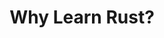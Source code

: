 ---
id: -why-rust
title: Why Learn Rust?
sidebar_label: Why Learn Rust?
description: A brief overview of the pros of learning the Rust programming language.
---
